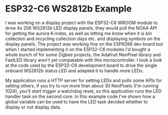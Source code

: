 ESP32-C6 WS2812b Example
========================

I was working on a display project with the ESP32-C6 WROOM module to drive 4x 256 WS2812b LED display panels, they would poll the NOAA API for getting the aurora K-index, as well as letting me know when it is bin collection and recycling collection days etc. and displaying symbols on the display panels. The project was working fine on the ESP8266 dev board but when I started implementing it on the ESP32-C6 modules I'd bought a whole bunch of for some Zigbee projects, the Adafruit NeoPixel library and FastLED library aren't yet compatable with this microcontroller. I took a look at the code used by the ESP32-C6 development board to drive the single onboard WS2812b status LED and adapted it to handle more LEDs.

My application runs a HTTP server for setting LEDs and polls some APIs for setting others, if you try to run more than about 30 NeoPixels (I'm running 1024), you'll start trigger a watchdog reset, so this application runs the LED handler task on the second core. In this example code I've shown how a global variable can be used to have the LED task decided whether to display or not display data.
